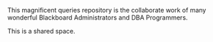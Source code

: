 This magnificent queries repository is the collaborate work of many wonderful Blackboard Administrators and DBA Programmers.

This is a shared space. 
